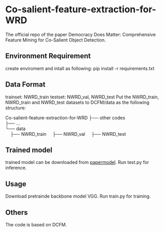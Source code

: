 # Co-salient-feature-extraction-for-WRD
The official repo of the paper Democracy Does Matter: Comprehensive Feature Mining for Co-Salient Object Detection.

## Environment Requirement
create enviroment and intall as following: pip install -r requirements.txt

## Data Format
trainset: NWRD_train
testset: NWRD_val, NWRD_test
Put the NWRD_train, NWRD_train and NWRD_test datasets to DCFM/data as the following structure:


Co-salient-feature-extraction-for-WRD
├── other codes  
├── ...  
└── data  
&nbsp;&nbsp;&nbsp;&nbsp;├── NWRD_train
&nbsp;&nbsp;&nbsp;&nbsp;├── NWRD_val 
&nbsp;&nbsp;&nbsp;&nbsp;├── NWRD_test


## Trained model
trained model can be downloaded from [papermodel](https://drive.google.com/drive/folders/1kvPTjDiOU6_puIWmNVoKYcoLIxuSIz82?usp=sharing).
Run test.py for inference.

## Usage
Download pretrainde backbone model VGG.
Run train.py for training.

## Others
The code is based on DCFM. 
